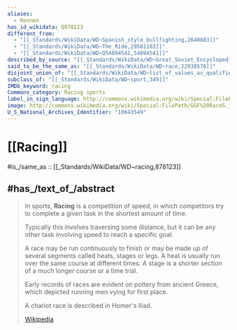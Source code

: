 ```yaml
---
aliases:
  - Rennen
has_id_wikidata: Q878123
different_from:
  - "[[_Standards/WikiData/WD~Spanish_style_bullfighting,2640883]]"
  - "[[_Standards/WikiData/WD~The_Ride,29581183]]"
  - "[[_Standards/WikiData/WD~Q54894541,54894541]]"
described_by_source: "[[_Standards/WikiData/WD~Great_Soviet_Encyclopedia_(1926_1947),20078554]]"
said_to_be_the_same_as: "[[_Standards/WikiData/WD~race,22938576]]"
disjoint_union_of: "[[_Standards/WikiData/WD~list_of_values_as_qualifiers,23766486]]"
subclass_of: "[[_Standards/WikiData/WD~sport,349]]"
IMDb_keyword: racing
Commons_category: Racing sports
label_in_sign_language: http://commons.wikimedia.org/wiki/Special:FilePath/Course%20Nf%201%201%201%20-%20Elix.webm
image: http://commons.wikimedia.org/wiki/Special:FilePath/GGF%20Race5.jpg
U_S_National_Archives_Identifier: "10643549"
---
```


# [[Racing]] 

#is_/same_as :: [[_Standards/WikiData/WD~racing,878123]] 

## #has_/text_of_/abstract 

> In sports, **Racing** is a competition of speed, 
> in which competitors try to complete a given task in the shortest amount of time. 
> 
> Typically this involves traversing some distance, 
> but it can be any other task involving speed to reach a specific goal.
>
> A race may be run continuously to finish or may be made up of several segments called heats, stages or legs. 
> A heat is usually run over the same course at different times. 
> A stage is a shorter section of a much longer course or a time trial.
>
> Early records of races are evident on pottery from ancient Greece, 
> which depicted running men vying for first place. 
> 
> A chariot race is described in Homer's Iliad.
>
> [Wikipedia](https://en.wikipedia.org/wiki/Racing) 

